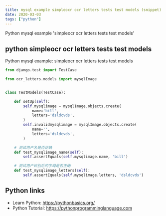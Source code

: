```yaml
---
title: mysql example simpleocr ocr letters tests test models (snippet)
date: 2020-03-03
tags: ["python"]
---
```

Python mysql example 'simpleocr ocr letters tests test models'


## python simpleocr ocr letters tests test models

Python mysql example: simpleocr ocr letters tests test models

```python
from django.test import TestCase

from ocr_letters.models import mysqlImage


class TestModels(TestCase):

    def setUp(self):
        self.mysqlimage = mysqlImage.objects.create(
            name='bill',
            letters='dsldcvds',
        )
        self.invalidmysqlimage = mysqlImage.objects.create(
            name='',
            letters='dsldcvds',
        )

    # 测试用户名是否正确
    def test_mysqlimage_name(self):
        self.assertEquals(self.mysqlimage.name, 'bill')

    # 测试用户识别后的字母是否正确
    def test_mysqlimage_letters(self):
        self.assertEquals(self.mysqlimage.letters, 'dsldcvds')


```

## Python links

- Learn Python: https://pythonbasics.org/
- Python Tutorial: https://pythonprogramminglanguage.com
